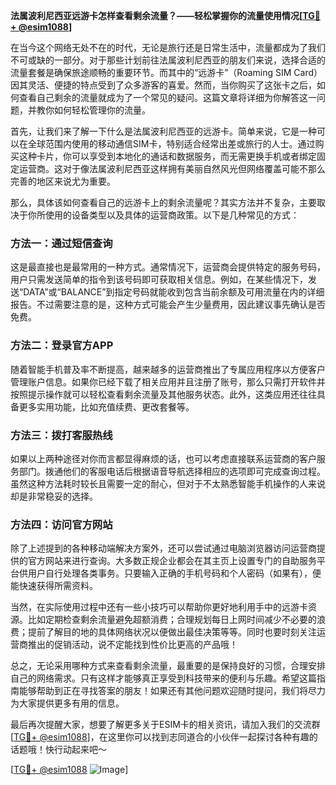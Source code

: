 **法属波利尼西亚远游卡怎样查看剩余流量？——轻松掌握你的流量使用情况[[TG💪+ @esim1088](https://t.me/s/esim1088)]**

在当今这个网络无处不在的时代，无论是旅行还是日常生活中，流量都成为了我们不可或缺的一部分。对于那些计划前往法属波利尼西亚的朋友们来说，选择合适的流量套餐是确保旅途顺畅的重要环节。而其中的“远游卡”（Roaming SIM Card）因其灵活、便捷的特点受到了众多游客的喜爱。然而，当你购买了这张卡之后，如何查看自己剩余的流量就成为了一个常见的疑问。这篇文章将详细为你解答这一问题，并教你如何轻松管理你的流量。

首先，让我们来了解一下什么是法属波利尼西亚的远游卡。简单来说，它是一种可以在全球范围内使用的移动通信SIM卡，特别适合经常出差或旅行的人士。通过购买这种卡片，你可以享受到本地化的通话和数据服务，而无需更换手机或者绑定固定运营商。这对于像法属波利尼西亚这样拥有美丽自然风光但网络覆盖可能不那么完善的地区来说尤为重要。

那么，具体该如何查看自己的远游卡上的剩余流量呢？其实方法并不复杂，主要取决于你所使用的设备类型以及具体的运营商政策。以下是几种常见的方式：

### 方法一：通过短信查询
这是最直接也是最常用的一种方式。通常情况下，运营商会提供特定的服务号码，用户只需发送简单的指令到该号码即可获取相关信息。例如，在某些情况下，发送“DATA”或“BALANCE”到指定号码就能收到包含当前余额及可用流量在内的详细报告。不过需要注意的是，这种方式可能会产生少量费用，因此建议事先确认是否免费。

### 方法二：登录官方APP
随着智能手机普及率不断提高，越来越多的运营商推出了专属应用程序以方便客户管理账户信息。如果你已经下载了相关应用并且注册了账号，那么只需打开软件并按照提示操作就可以轻松查看剩余流量及其他服务状态。此外，这类应用还往往具备更多实用功能，比如充值续费、更改套餐等。

### 方法三：拨打客服热线
如果以上两种途径对你而言都显得麻烦的话，也可以考虑直接联系运营商的客户服务部门。拨通他们的客服电话后根据语音导航选择相应的选项即可完成查询过程。虽然这种方法耗时较长且需要一定的耐心，但对于不太熟悉智能手机操作的人来说却是非常稳妥的选择。

### 方法四：访问官方网站
除了上述提到的各种移动端解决方案外，还可以尝试通过电脑浏览器访问运营商提供的官方网站来进行查询。大多数正规企业都会在其主页上设置专门的自助服务平台供用户自行处理各类事务。只要输入正确的手机号码和个人密码（如果有），便能快速获得所需资料。

当然，在实际使用过程中还有一些小技巧可以帮助你更好地利用手中的远游卡资源。比如定期检查剩余流量避免超额消费；合理规划每日上网时间减少不必要的浪费；提前了解目的地的具体网络状况以便做出最佳决策等等。同时也要时刻关注运营商推出的促销活动，说不定能找到性价比更高的产品哦！

总之，无论采用哪种方式来查看剩余流量，最重要的是保持良好的习惯，合理安排自己的网络需求。只有这样才能够真正享受到科技带来的便利与乐趣。希望这篇指南能够帮助到正在寻找答案的朋友！如果还有其他问题欢迎随时提问，我们将尽力为大家提供更多有用的信息。

最后再次提醒大家，想要了解更多关于ESIM卡的相关资讯，请加入我们的交流群[[TG💪+ @esim1088](https://t.me/s/esim1088)]，在这里你可以找到志同道合的小伙伴一起探讨各种有趣的话题哦！快行动起来吧～

[[TG💪+ @esim1088](https://t.me/s/esim1088) ![Image](https://i.postimg.cc/4NQfJmqS/Snipaste-2025-05-13-00-14-12.png)]